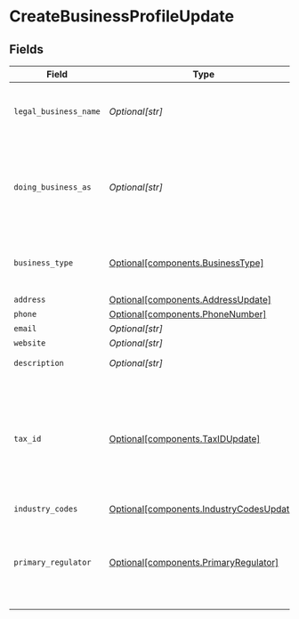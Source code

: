 # CreateBusinessProfileUpdate


## Fields

| Field                                                                                                          | Type                                                                                                           | Required                                                                                                       | Description                                                                                                    | Example                                                                                                        |
| -------------------------------------------------------------------------------------------------------------- | -------------------------------------------------------------------------------------------------------------- | -------------------------------------------------------------------------------------------------------------- | -------------------------------------------------------------------------------------------------------------- | -------------------------------------------------------------------------------------------------------------- |
| `legal_business_name`                                                                                          | *Optional[str]*                                                                                                | :heavy_minus_sign:                                                                                             | The legal name under which the entity is registered.                                                           | Classbooker, LLC                                                                                               |
| `doing_business_as`                                                                                            | *Optional[str]*                                                                                                | :heavy_minus_sign:                                                                                             | A registered trade name under which the business operates, if different from its legal name.                   |                                                                                                                |
| `business_type`                                                                                                | [Optional[components.BusinessType]](../../models/components/businesstype.md)                                   | :heavy_minus_sign:                                                                                             | The type of entity represented by this business.                                                               | llc                                                                                                            |
| `address`                                                                                                      | [Optional[components.AddressUpdate]](../../models/components/addressupdate.md)                                 | :heavy_minus_sign:                                                                                             | N/A                                                                                                            |                                                                                                                |
| `phone`                                                                                                        | [Optional[components.PhoneNumber]](../../models/components/phonenumber.md)                                     | :heavy_minus_sign:                                                                                             | N/A                                                                                                            |                                                                                                                |
| `email`                                                                                                        | *Optional[str]*                                                                                                | :heavy_minus_sign:                                                                                             | N/A                                                                                                            | jordan.lee@classbooker.dev                                                                                     |
| `website`                                                                                                      | *Optional[str]*                                                                                                | :heavy_minus_sign:                                                                                             | N/A                                                                                                            |                                                                                                                |
| `description`                                                                                                  | *Optional[str]*                                                                                                | :heavy_minus_sign:                                                                                             | N/A                                                                                                            | Local fitness gym paying out instructors                                                                       |
| `tax_id`                                                                                                       | [Optional[components.TaxIDUpdate]](../../models/components/taxidupdate.md)                                     | :heavy_minus_sign:                                                                                             | An EIN (employer identification number) for the business. For sole proprietors, an SSN can be used as the EIN. |                                                                                                                |
| `industry_codes`                                                                                               | [Optional[components.IndustryCodesUpdate]](../../models/components/industrycodesupdate.md)                     | :heavy_minus_sign:                                                                                             | N/A                                                                                                            |                                                                                                                |
| `primary_regulator`                                                                                            | [Optional[components.PrimaryRegulator]](../../models/components/primaryregulator.md)                           | :heavy_minus_sign:                                                                                             | If the business is a financial institution, this field describes its primary regulator.                        |                                                                                                                |